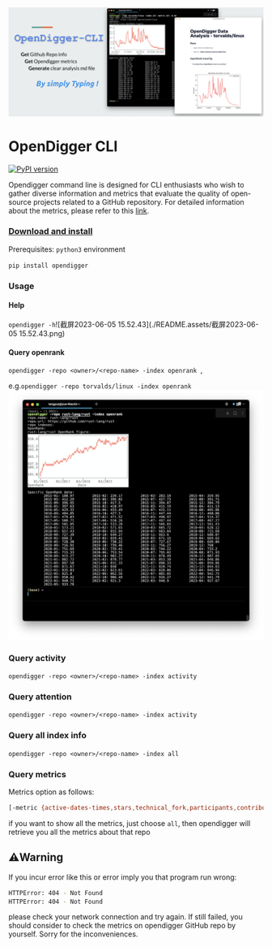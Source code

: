 ![image-20230605153711146](./README.assets/image-20230605153711146.png)

# OpenDigger CLI

[![PyPI version](https://badge.fury.io/py/opendigger.svg)](https://badge.fury.io/py/opendigger)

Opendigger command line is designed for CLI enthusiasts who wish to gather diverse information and metrics that evaluate the quality of open-source projects related to a GitHub repository. For detailed information about the metrics, please refer to this [link](https://github.com/X-lab2017/open-digger).



###  [Download and install](https://pypi.org/project/opendigger/)

Prerequisites: `python3` environment

`pip install opendigger`



### Usage

#### Help

`opendigger -h`![截屏2023-06-05 15.52.43](./README.assets/截屏2023-06-05 15.52.43.png)

#### Query openrank

`opendigger -repo <owner>/<repo-name> -index openrank `, 

e.g.`opendigger -repo torvalds/linux -index openrank`<img src="./README.assets/截屏2023-06-05 15.50.00.png" alt="截屏2023-06-05 15.50.00" style="zoom:50%;" />

### Query activity

`opendigger -repo <owner>/<repo-name> -index activity`

### Query attention

`opendigger -repo <owner>/<repo-name> -index activity`

### Query all index info

`opendigger -repo <owner>/<repo-name> -index all`

### Query metrics

Metrics option as follows:

```bash
[-metric {active-dates-times,stars,technical_fork,participants,contributors,bus_factor,issues,code_change_line,pr,network,all}]
```

if you want to show all the metrics, just choose `all`, then opendigger will retrieve you all the metrics about that repo



## ⚠️Warning

If you incur error like this or error imply you that program run wrong:

```bash
HTTPError: 404 - Not Found
HTTPError: 404 - Not Found
```

please check your network connection and try again. If still failed, you should consider to check the metrics on opendigger GitHub repo by yourself. Sorry for the inconveniences. 